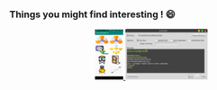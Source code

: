 ### Things you might find interesting ! 😄



<p align = "center">
  <a href="https://github.com/Dishendramishra/esp8266_homeautomation">
  <img src="https://github.com/Dishendramishra/esp8266_homeautomation/blob/master/images/app_snapshot" width="10%"> 
  </a>

  <a href="https://github.com/Dishendramishra/grive-gui">
  <img src="https://github.com/Dishendramishra/grive-gui/raw/master/images/home.png" width="29%"> 
  </a>
</p>
<!--
**Dishendramishra/Dishendramishra** is a ✨ _special_ ✨ repository because its `README.md` (this file) appears on your GitHub profile.

Here are some ideas to get you started:

- 🔭 I’m currently working on ...
- 🌱 I’m currently learning ...
- 👯 I’m looking to collaborate on ...
- 🤔 I’m looking for help with ...
- 💬 Ask me about ...
- 📫 How to reach me: ...
- 😄 Pronouns: ...
- ⚡ Fun fact: ...
-->
